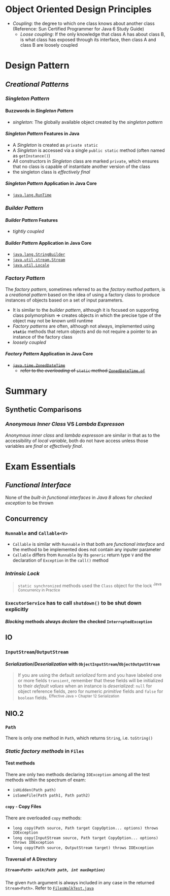 # Object Oriented Design Principles
* *Coupling*: the degree to which one class knows about another class (Reference: Sun Certified Programmer for Java 6 Study Guide)
  * *Loose coupling*: If the only knowledge that class A has about class B, is what class has exposed through its interface, then class A and class B are loosely coupled
# Design Pattern
## *Creational Patterns*
### *Singleton Pattern*
#### Buzzwords in *Singleton Pattern*
* *singleton*: The globally available object created by the *singleton pattern*
#### *Singleton Pattern* Features in Java
* A *Singleton* is created as `private static`
* A *Singleton* is accessed via a single `public static` method (often named as `getInstance()`)
* All constructors in *Singleton* class are marked `private`, which ensures that no class is capable of instantiate another version of the class 
* the singleton class is *effectively final*
#### *Singleton Pattern* Application in Java Core
* [`java.lang.RunTime`](http://grepcode.com/file/repository.grepcode.com/java/root/jdk/openjdk/8-b132/java/lang/Runtime.java)

### *Builder Pattern*
#### *Builder Pattern* Features
* *tightly coupled*
#### *Builder Pattern* Application in Java Core
* [`java.lang.StringBuilder`](http://grepcode.com/file/repository.grepcode.com/java/root/jdk/openjdk/8-b132/java/lang/StringBuilder.java)
* [`java.util.stream.Stream`](http://grepcode.com/file/repository.grepcode.com/java/root/jdk/openjdk/8-b132/java/util/stream/Stream.java)
* [`java.util.Locale`](http://grepcode.com/file/repository.grepcode.com/java/root/jdk/openjdk/8-b132/java/util/Locale.java)

### *Factory Pattern*
The *factory pattern*, sometimes referred to as the *factory method pattern*, is a *creational pattern* based on the idea of using a factory class to produce instances of objects based on a set of input parameters. 
* It is similar to the *builder pattern*, although it is focused on supporting class polymorphism => creates objects in which the precise type of the object may not be known until runtime
* *Factory patterns* are often, although not always, implemented using **`static`** methods that return objects and do not require a pointer to an instance of the factory class
* *loosely coupled*
#### *Factory Pattern* Application in Java Core
* ~~[`java.time.ZonedDateTime`](http://grepcode.com/file/repository.grepcode.com/java/root/jdk/openjdk/8-b132/java/time/ZonedDateTime.java)~~
  * ~~refer to the *overloading* of `static` method [`ZonedDateTime.of`](https://docs.oracle.com/javase/8/docs/api/java/time/ZonedDateTime.html#of-int-int-int-int-int-int-int-java.time.ZoneId-)~~

# Summary
## Synthetic Comparisons
### *Anonymous Inner Class* VS *Lambda Expresson*
*Anonymous inner class* and *lambda expresson* are similar in that as to the accessibility of *local variable*, both do not have access unless those variables are *final* or *effectively final*.

# Exam Essentials
## *Functional Interface*
None of the *built-in* *functional interfaces* in *Java 8* allows for *checked exception* to be thrown

## Concurrency
### `Runnable` and `Callable<V>`
* `Callable` is similar with `Runnable` in that both are *functional interface* and the method to be implemented does not contain any inputer parameter
* `Callable` differs from `Runnable` by its `generic` return type `V` and the declaration of `Exception` in the `call()` method 

### *Intrinsic Lock*
> `static synchronized` methods used the `Class` object for the lock <sup>Java Concurrency in Practice</sup>
### `ExecutorService` has to call `shutdown()` to be shut down explicitly

#### *Blocking* methods always *declare* the checked `InterruptedException`

## IO
### `InputStream`/`OutputStream`
#### *Serialization*/*Deserialization* with `ObjectInputStream`/`ObjectOutputStream`
> If you are using the default *serialized* form and you have labeled one or more fields `transient`, remember that these fields will be initialized to their *default values* when an instance is *deserialized*: `null` for object reference fields, zero for numeric *primitive* fields and `false` for `boolean` fields. <sup>Effective Java > Chapter 12 Serialization</sup> 

## NIO.2
### `Path`
There is only one method in `Path`, which returns `String`, i.e. `toString()`
### *Static factory methods* in `Files`
#### Test methods
There are only two methods declaring `IOException` among all the test methods within the spectrum of exam:
* `isHidden(Path path)`
* `isSameFile(Path path1, Path path2)`
#### `copy` - Copy Files
There are overloaded `copy` methods:
* `long copy(Path source, Path target CopyOption... options) throws IOException`
* `long copy(InputStream source, Path target CopyOption... options) throws IOException`
* `long copy(Path source, OutputStream target) throws IOException`
#### Traversal of A Directory
##### `Stream<Path> walk(Path path, int maxDeption)`
The given `Path` argument is always included in any case in the returned `Stream<Path>`. Refer to [`FilesWalkTest.java`](https://github.com/rxue/java8-perusharjoitus/blob/master/oca_ocp/src/test/java/ruixue/practice/ocpkasi/core_java/nio/file/FilesWalkTest.java)
